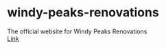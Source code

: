 # windy-peaks-renovations
The official website for Windy Peaks Renovations <br/>
<a href="https://edwinchacko75.github.io/windy-peaks-renovations/" target="_blank">Link</a>
